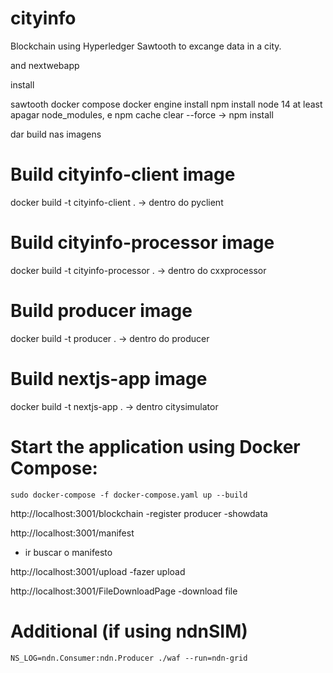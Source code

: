 # cityinfo

Blockchain using Hyperledger Sawtooth to excange data in a city.

and nextwebapp


install

sawtooth
docker compose
docker engine
install npm
install node 14 at least
apagar node_modules, e npm cache clear --force -> npm install

dar build nas imagens
# Build cityinfo-client image
docker build -t cityinfo-client .  -> dentro do pyclient
# Build cityinfo-processor image
docker build -t cityinfo-processor .  -> dentro do cxxprocessor
# Build producer image
docker build -t producer . -> dentro do producer
# Build nextjs-app image
docker build -t nextjs-app . -> dentro citysimulator

# Start the application using Docker Compose:
``` Running
sudo docker-compose -f docker-compose.yaml up --build
```

http://localhost:3001/blockchain
-register producer
-showdata

http://localhost:3001/manifest
- ir buscar o manifesto
  
http://localhost:3001/upload
-fazer upload

http://localhost:3001/FileDownloadPage
-download file

# Additional (if using ndnSIM)
```
NS_LOG=ndn.Consumer:ndn.Producer ./waf --run=ndn-grid
```
